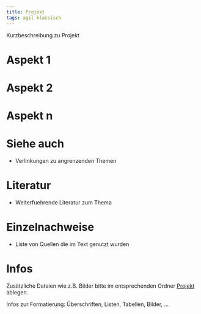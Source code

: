 ```yaml
---
title: Projekt
tags: agil klassisch 
---
```


Kurzbeschreibung zu Projekt


# Aspekt 1

# Aspekt 2

# Aspekt n


# Siehe auch

* Verlinkungen zu angrenzenden Themen

# Literatur

* Weiterfuehrende Literatur zum Thema

# Einzelnachweise

* Liste von Quellen die im Text genutzt wurden


# Infos
Zusätzliche Dateien wie z.B. Bilder bitte im entsprechenden Ordner [Projekt](Projekt) ablegen.

Infos zur Formatierung: Überschriften, Listen, Tabellen, Bilder, ...
